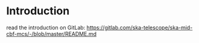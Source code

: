 Introduction
==============

read the introduction on GitLab:
  https://gitlab.com/ska-telescope/ska-mid-cbf-mcs/-/blob/master/README.md
